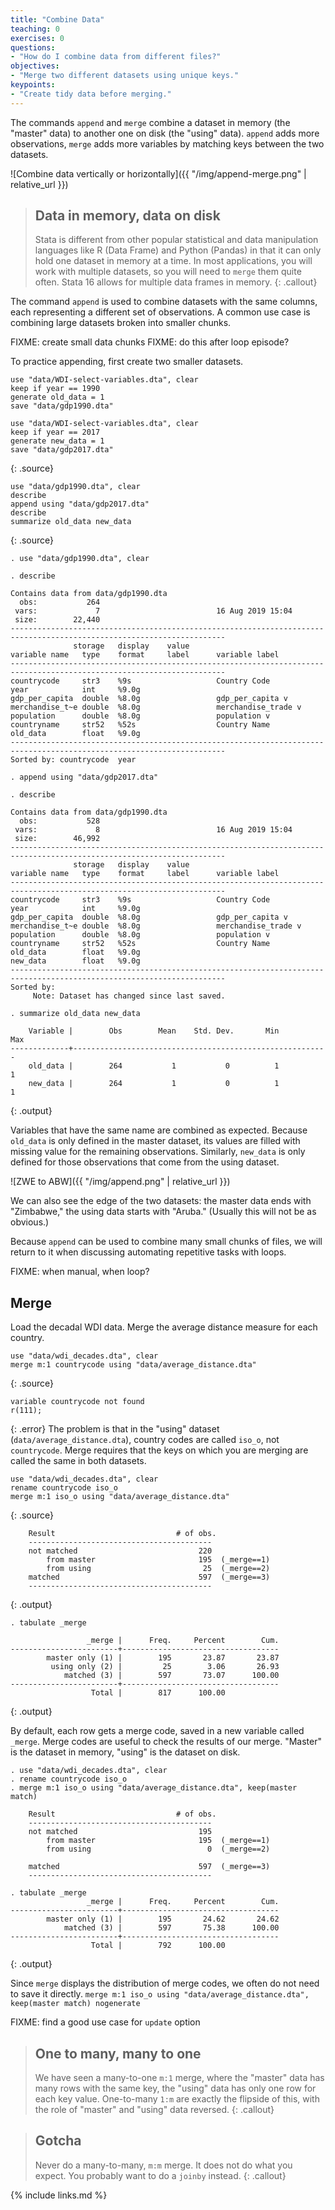 ```yaml
---
title: "Combine Data"
teaching: 0
exercises: 0
questions:
- "How do I combine data from different files?"
objectives:
- "Merge two different datasets using unique keys."
keypoints:
- "Create tidy data before merging."
---
```


The commands `append` and `merge` combine a dataset in memory (the "master" data) to another one on disk (the "using" data). `append` adds more observations, `merge` adds more variables by matching keys between the two datasets.

![Combine data vertically or horizontally]({{ "/img/append-merge.png" | relative_url }}) 

> ## Data in memory, data on disk
> Stata is different from other popular statistical and data manipulation languages like R (Data Frame) and Python (Pandas) in that it can only hold one dataset in memory at a time. In most applications, you will work with multiple datasets, so you will need to `merge` them quite often. Stata 16 allows for multiple data frames in memory.
{: .callout}

The command `append` is used to combine datasets with the same columns, each representing a different set of observations. A common use case is combining large datasets broken into smaller chunks.

FIXME: create small data chunks
FIXME: do this after loop episode?

To practice appending, first create two smaller datasets.
```
use "data/WDI-select-variables.dta", clear
keep if year == 1990
generate old_data = 1
save "data/gdp1990.dta"

use "data/WDI-select-variables.dta", clear
keep if year == 2017
generate new_data = 1
save "data/gdp2017.dta"
```
{: .source}

```
use "data/gdp1990.dta", clear
describe
append using "data/gdp2017.dta"
describe
summarize old_data new_data
```
{: .source}

```
. use "data/gdp1990.dta", clear

. describe

Contains data from data/gdp1990.dta
  obs:           264                          
 vars:             7                          16 Aug 2019 15:04
 size:        22,440                          
----------------------------------------------------------------------------------------------------------------------
              storage   display    value
variable name   type    format     label      variable label
----------------------------------------------------------------------------------------------------------------------
countrycode     str3    %9s                   Country Code
year            int     %9.0g                 
gdp_per_capita  double  %8.0g                 gdp_per_capita v
merchandise_t~e double  %8.0g                 merchandise_trade v
population      double  %8.0g                 population v
countryname     str52   %52s                  Country Name
old_data        float   %9.0g                 
----------------------------------------------------------------------------------------------------------------------
Sorted by: countrycode  year

. append using "data/gdp2017.dta"

. describe

Contains data from data/gdp1990.dta
  obs:           528                          
 vars:             8                          16 Aug 2019 15:04
 size:        46,992                          
----------------------------------------------------------------------------------------------------------------------
              storage   display    value
variable name   type    format     label      variable label
----------------------------------------------------------------------------------------------------------------------
countrycode     str3    %9s                   Country Code
year            int     %9.0g                 
gdp_per_capita  double  %8.0g                 gdp_per_capita v
merchandise_t~e double  %8.0g                 merchandise_trade v
population      double  %8.0g                 population v
countryname     str52   %52s                  Country Name
old_data        float   %9.0g                 
new_data        float   %9.0g                 
----------------------------------------------------------------------------------------------------------------------
Sorted by: 
     Note: Dataset has changed since last saved.

. summarize old_data new_data

    Variable |        Obs        Mean    Std. Dev.       Min        Max
-------------+---------------------------------------------------------
    old_data |        264           1           0          1          1
    new_data |        264           1           0          1          1
```
{: .output}

Variables that have the same name are combined as expected. Because `old_data` is only defined in the master dataset, its values are filled with missing value for the remaining observations. Similarly, `new_data` is only defined for those observations that come from the using dataset.

![ZWE to ABW]({{ "/img/append.png" | relative_url }}) 

We can also see the edge of the two datasets: the master data ends with "Zimbabwe," the using data starts with "Aruba." (Usually this will not be as obvious.)

Because `append` can be used to combine many small chunks of files, we will return to it when discussing automating repetitive tasks with loops.

FIXME: when manual, when loop?

## Merge
Load the decadal WDI data. Merge the average distance measure for each country. 

```
use "data/wdi_decades.dta", clear
merge m:1 countrycode using "data/average_distance.dta"
```
{: .source}
```
variable countrycode not found
r(111);
```
{: .error}
The problem is that in the "using" dataset (`data/average_distance.dta`), country codes are called `iso_o`, not `countrycode`. Merge requires that the keys on which you are merging are called the same in both datasets.
```
use "data/wdi_decades.dta", clear
rename countrycode iso_o
merge m:1 iso_o using "data/average_distance.dta"
```
{: .source}
```
    Result                           # of obs.
    -----------------------------------------
    not matched                           220
        from master                       195  (_merge==1)
        from using                         25  (_merge==2)
    matched                               597  (_merge==3)
    -----------------------------------------
```
{: .output}

```
. tabulate _merge

                 _merge |      Freq.     Percent        Cum.
------------------------+-----------------------------------
        master only (1) |        195       23.87       23.87
         using only (2) |         25        3.06       26.93
            matched (3) |        597       73.07      100.00
------------------------+-----------------------------------
                  Total |        817      100.00
```
{: .output}

By default, each row gets a merge code, saved in a new variable called `_merge`. Merge codes are useful to check the results of our merge. "Master" is the dataset in memory, "using" is the dataset on disk. 

```
. use "data/wdi_decades.dta", clear
. rename countrycode iso_o
. merge m:1 iso_o using "data/average_distance.dta", keep(master match)

    Result                           # of obs.
    -----------------------------------------
    not matched                           195
        from master                       195  (_merge==1)
        from using                          0  (_merge==2)

    matched                               597  (_merge==3)
    -----------------------------------------

. tabulate _merge
                 _merge |      Freq.     Percent        Cum.
------------------------+-----------------------------------
        master only (1) |        195       24.62       24.62
            matched (3) |        597       75.38      100.00
------------------------+-----------------------------------
                  Total |        792      100.00

```
{: .output}

Since `merge` displays the distribution of merge codes, we often do not need to save it directly. `merge m:1 iso_o using "data/average_distance.dta", keep(master match) nogenerate`

FIXME: find a good use case for `update` option 

> ## One to many, many to one
> We have seen a many-to-one `m:1` merge, where the "master" data has many rows with the same key, the "using" data has only one row for each key value. One-to-many `1:m` are exactly the flipside of this, with the role of "master" and "using" data reversed. 
{: .callout}

> ## Gotcha
> Never do a many-to-many, `m:m` merge. It does not do what you expect. You probably want to do a `joinby` instead.
{: .callout}


{% include links.md %}
